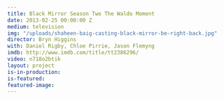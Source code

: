 ```yaml
---
title: Black Mirror Season Two The Waldo Moment
date: 2013-02-25 00:00:00 Z
medium: television
img: "/uploads/shaheen-baig-casting-black-mirror-be-right-back.jpg"
director: Bryn Higgins
with: Daniel Rigby, Chloe Pirrie, Jason Flemyng
imdb: http://www.imdb.com/title/tt2386296/
video: n718o2btik
layout: project
is-in-production:
is-featured:
featured-image: 
---
```


